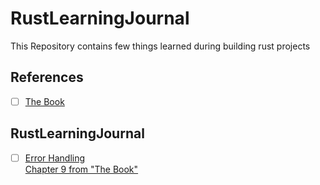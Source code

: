 # RustLearningJournal
This Repository contains few things learned during building rust projects 
## References 
- [ ] [The Book](https://doc.rust-lang.org/book/)


## RustLearningJournal
- [ ] [Error Handling](https://github.com/SOMIL01/RustLearningJournal/blob/master/ErrorHandling.md#error-handling)  
      [Chapter 9 from "The Book"](https://doc.rust-lang.org/book/ch09-00-error-handling.html)
